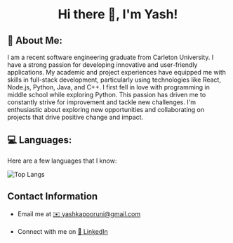 <h1 align="center">Hi there 👋, I'm Yash!</h1>
<h2>🌱 About Me:</h2>
I am a recent software engineering graduate from Carleton University. I have a strong passion for developing innovative and user-friendly applications. My academic and project experiences have equipped me with skills in full-stack development, particularly using technologies like React, Node.js, Python, Java, and C++. I first fell in love with programming in middle school while exploring Python. This passion has driven me to constantly strive for improvement and tackle new challenges. I'm enthusiastic about exploring new opportunities and collaborating on projects that drive positive change and impact.

## 💻 Languages:
Here are a few languages that I know:

![Top Langs](https://github-readme-stats.vercel.app/api/top-langs/?username=YashKapoor1102&langs_count=10&theme=tokyonight)

<h2>Contact Information</h2>
<p align="left">
  <ul>
    <li>Email me at <a href="mailto:yashkapooruni@gmail.com">✉️ yashkapooruni@gmail.com</a></li><br>
    <li>Connect with me on <a href="https://linkedin.com/in/yash-kapoor-8a6784205/" target="blank">🔗 LinkedIn</a></li>
  <ul>  
</p>





